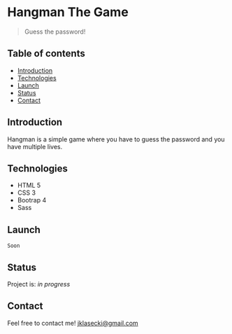 # Hangman The Game
> Guess the password!

## Table of contents
* [Introduction](#introduction)
* [Technologies](#technologies)
* [Launch](#launch)
* [Status](#status)
* [Contact](#contact)

## Introduction
Hangman is a simple game where you have to guess the password and you have multiple lives.

## Technologies
* HTML 5
* CSS 3
* Bootrap 4
* Sass

## Launch
```
Soon
```

## Status
Project is: _in progress_

## Contact
Feel free to contact me! [jklasecki@gmail.com](jklasecki@gmail.com)
